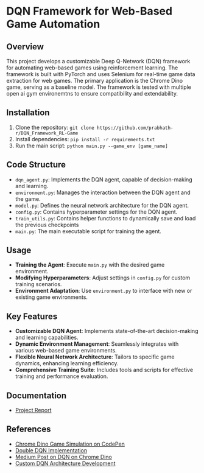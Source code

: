 # DQN Framework for Web-Based Game Automation

## Overview
This project develops a customizable Deep Q-Network (DQN) framework for automating web-based games using reinforcement learning. The framework is built with PyTorch and uses Selenium for real-time game data extraction for web games. The primary application is the Chrome Dino game, serving as a baseline model. The framework is tested with multiple open ai gym environemtns to ensure compatibility and extendability. 

## Installation
1. Clone the repository: `git clone https://github.com/prabhath-r/DQN_Framework_RL-Game`
2. Install dependencies: `pip install -r requirements.txt`
3. Run the main script: `python main.py --game_env [game_name]`

## Code Structure
- `dqn_agent.py`: Implements the DQN agent, capable of decision-making and learning.
- `environment.py`: Manages the interaction between the DQN agent and the game.
- `model.py`: Defines the neural network architecture for the DQN agent.
- `config.py`: Contains hyperparameter settings for the DQN agent.
- `train_utils.py`: Contains helper functions to dynamically save and load the previous checkpoints
- `main.py`: The main executable script for training the agent.

## Usage
- **Training the Agent**: Execute `main.py` with the desired game environment.
- **Modifying Hyperparameters**: Adjust settings in `config.py` for custom training scenarios.
- **Environment Adaptation**: Use `environment.py` to interface with new or existing game environments.

## Key Features
- **Customizable DQN Agent**: Implements state-of-the-art decision-making and learning capabilities.
- **Dynamic Environment Management**: Seamlessly integrates with various web-based game environments.
- **Flexible Neural Network Architecture**: Tailors to specific game dynamics, enhancing learning efficiency.
- **Comprehensive Training Suite**: Includes tools and scripts for effective training and performance evaluation.

## Documentation
- [Project Report](https://drive.google.com/file/d/1w6oYCdXDG5010LkHaduZOur9Gla2Q5Tl/view?usp=sharing)

## References
- [Chrome Dino Game Simulation on CodePen](https://codepen.io/MysticReborn/pen/rygqao)
- [Double DQN Implementation](https://luungoc2005.github.io/blog/2020-06-15-chrome-dino-game-reinforcement-learning/)
- [Medium Post on DQN on Chrome Dino](https://medium.com/deelvin-machine-learning/how-to-play-google-chrome-dino-game-using-reinforcement-learning-d5b99a5d7e04)
- [Custom DQN Architecture Development](https://unnatsingh.medium.com/deep-q-network-with-pytorch-d1ca6f40bfda)
